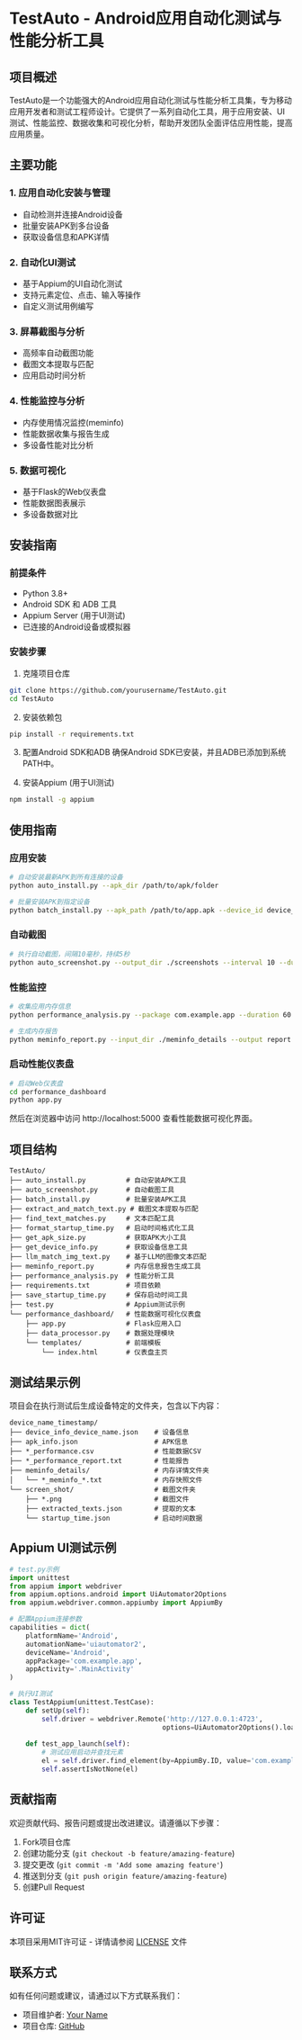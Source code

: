 # TestAuto - Android应用自动化测试与性能分析工具

## 项目概述

TestAuto是一个功能强大的Android应用自动化测试与性能分析工具集，专为移动应用开发者和测试工程师设计。它提供了一系列自动化工具，用于应用安装、UI测试、性能监控、数据收集和可视化分析，帮助开发团队全面评估应用性能，提高应用质量。

## 主要功能

### 1. 应用自动化安装与管理
- 自动检测并连接Android设备
- 批量安装APK到多台设备
- 获取设备信息和APK详情

### 2. 自动化UI测试
- 基于Appium的UI自动化测试
- 支持元素定位、点击、输入等操作
- 自定义测试用例编写

### 3. 屏幕截图与分析
- 高频率自动截图功能
- 截图文本提取与匹配
- 应用启动时间分析

### 4. 性能监控与分析
- 内存使用情况监控(meminfo)
- 性能数据收集与报告生成
- 多设备性能对比分析

### 5. 数据可视化
- 基于Flask的Web仪表盘
- 性能数据图表展示
- 多设备数据对比

## 安装指南

### 前提条件
- Python 3.8+
- Android SDK 和 ADB 工具
- Appium Server (用于UI测试)
- 已连接的Android设备或模拟器

### 安装步骤

1. 克隆项目仓库
```bash
git clone https://github.com/yourusername/TestAuto.git
cd TestAuto
```

2. 安装依赖包
```bash
pip install -r requirements.txt
```

3. 配置Android SDK和ADB
确保Android SDK已安装，并且ADB已添加到系统PATH中。

4. 安装Appium (用于UI测试)
```bash
npm install -g appium
```

## 使用指南

### 应用安装

```bash
# 自动安装最新APK到所有连接的设备
python auto_install.py --apk_dir /path/to/apk/folder

# 批量安装APK到指定设备
python batch_install.py --apk_path /path/to/app.apk --device_id device_id_1 device_id_2
```

### 自动截图

```bash
# 执行自动截图，间隔10毫秒，持续5秒
python auto_screenshot.py --output_dir ./screenshots --interval 10 --duration 5
```

### 性能监控

```bash
# 收集应用内存信息
python performance_analysis.py --package com.example.app --duration 60

# 生成内存报告
python meminfo_report.py --input_dir ./meminfo_details --output report.csv
```

### 启动性能仪表盘

```bash
# 启动Web仪表盘
cd performance_dashboard
python app.py
```
然后在浏览器中访问 http://localhost:5000 查看性能数据可视化界面。

## 项目结构

```
TestAuto/
├── auto_install.py          # 自动安装APK工具
├── auto_screenshot.py       # 自动截图工具
├── batch_install.py         # 批量安装APK工具
├── extract_and_match_text.py # 截图文本提取与匹配
├── find_text_matches.py     # 文本匹配工具
├── format_startup_time.py   # 启动时间格式化工具
├── get_apk_size.py          # 获取APK大小工具
├── get_device_info.py       # 获取设备信息工具
├── llm_match_img_text.py    # 基于LLM的图像文本匹配
├── meminfo_report.py        # 内存信息报告生成工具
├── performance_analysis.py  # 性能分析工具
├── requirements.txt         # 项目依赖
├── save_startup_time.py     # 保存启动时间工具
├── test.py                  # Appium测试示例
└── performance_dashboard/   # 性能数据可视化仪表盘
    ├── app.py               # Flask应用入口
    ├── data_processor.py    # 数据处理模块
    └── templates/           # 前端模板
        └── index.html       # 仪表盘主页
```

## 测试结果示例

项目会在执行测试后生成设备特定的文件夹，包含以下内容：

```
device_name_timestamp/
├── device_info_device_name.json    # 设备信息
├── apk_info.json                   # APK信息
├── *_performance.csv               # 性能数据CSV
├── *_performance_report.txt        # 性能报告
├── meminfo_details/                # 内存详情文件夹
│   └── *_meminfo_*.txt             # 内存快照文件
└── screen_shot/                    # 截图文件夹
    ├── *.png                       # 截图文件
    ├── extracted_texts.json        # 提取的文本
    └── startup_time.json           # 启动时间数据
```

## Appium UI测试示例

```python
# test.py示例
import unittest
from appium import webdriver
from appium.options.android import UiAutomator2Options
from appium.webdriver.common.appiumby import AppiumBy

# 配置Appium连接参数
capabilities = dict(
    platformName='Android',
    automationName='uiautomator2',
    deviceName='Android',
    appPackage='com.example.app',
    appActivity='.MainActivity'
)

# 执行UI测试
class TestAppium(unittest.TestCase):
    def setUp(self):
        self.driver = webdriver.Remote('http://127.0.0.1:4723', 
                                      options=UiAutomator2Options().load_capabilities(capabilities))
    
    def test_app_launch(self):
        # 测试应用启动并查找元素
        el = self.driver.find_element(by=AppiumBy.ID, value='com.example.app:id/welcome_text')
        self.assertIsNotNone(el)
```

## 贡献指南

欢迎贡献代码、报告问题或提出改进建议。请遵循以下步骤：

1. Fork项目仓库
2. 创建功能分支 (`git checkout -b feature/amazing-feature`)
3. 提交更改 (`git commit -m 'Add some amazing feature'`)
4. 推送到分支 (`git push origin feature/amazing-feature`)
5. 创建Pull Request

## 许可证

本项目采用MIT许可证 - 详情请参阅 [LICENSE](LICENSE) 文件

## 联系方式

如有任何问题或建议，请通过以下方式联系我们：

- 项目维护者: [Your Name](mailto:your.email@example.com)
- 项目仓库: [GitHub](https://github.com/yourusername/TestAuto)